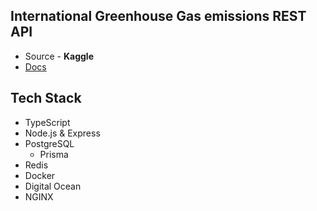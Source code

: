 ## International Greenhouse Gas emissions REST API

- Source - **Kaggle**
- [Docs](https://documenter.getpostman.com/view/9992993/U16kr53z)

## Tech Stack

- TypeScript
- Node.js & Express
- PostgreSQL
  - Prisma
- Redis
- Docker
- Digital Ocean
- NGINX

